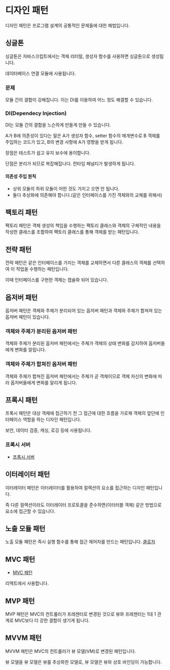 # 디자인 패턴

디자인 패턴은 프로그램 설계의 공통적인 문제들에 대한 해법입니다.

## 싱글톤

싱글톤은 자바스크립트에서는 객체 리터럴, 생성자 함수를 사용하면 싱글톤으로 생성됩니다.

데이터베이스 연결 모듈에 사용됩니다.

### 문제

모듈 간의 결합이 강해집니다. 이는 DI를 이용하여 어느 정도 해결할 수 있습니다.

### DI(Dependecy Injection)

DI는 모듈 간의 결합을 느슨하게 만들게 만들 수 있습니다.

A가 B에 의존성이 있다는 말은 A가 생성자 함수, setter 함수의 매개변수로 B 객체를 주입하는 코드가 있고, B의 변경 사항에 A가 영향을 받게 됩니다.

장점은 테스트가 쉽고 유지 보수에 용이합니다.

단점은 분리가 되므로 복잡해집니다. 런타임 페널티가 발생하게 됩니다.

#### 의존성 주입 원칙

- 상위 모듈의 하위 모듈이 어떤 것도 가지고 오면 안 됩니다.
- 둘다 추상화에 의존해야 합니다.(같은 인터페이스를 가진 객체와의 교체를 위해서)

## 팩토리 패턴

팩토리 패턴은 객체 생성의 책임을 수행하는 팩토리 클래스와 객체의 구체적인 내용을 작성한 클래스를 조합하여 팩토리 클래스를 통해 객체를 받는 패턴입니다.

## 전략 패턴

전략 패턴은 같은 인터페이스를 가지는 객체를 교체하면서 다른 클래스의 객체를 선택하여 이 작업을 수행하는 패턴입니다.

이때 인터페이스를 구현한 객체는 캡슐화 되어 있습니다.

## 옵저버 패턴

옵저버 패턴은 객체와 주체가 분리되어 있는 옵저버 패턴과 객체와 주체가 합쳐져 있는 옵저버 패턴이 있습니다.

### 객체와 주체가 분리된 옵저버 패턴

객체와 주체가 분리된 옵저버 패턴에서는 주체가 객체의 상태 변화를 감지하여 옵저버들에게 변화를 알립니다.

### 객체와 주체가 합쳐진 옵저버 패턴

객체와 주체가 합쳐진 옵저버 패턴에서는 주체가 곧 객체이므로 객체 자신의 변화에 따라 옵저버들에게 변화를 알리게 됩니다.

## 프록시 패턴

프록시 패턴은 대상 객체에 접근하기 전 그 접근에 대한 흐름을 가로채 객체의 앞단에 인터페이스 역할을 하는 디자인 패턴입니다.

보안, 데이터 검증, 캐싱, 로깅 등에 사용됩니다.

### 프록시 서버

- [프록시 서버](<../인프라/프록시 서버.md>)

## 이터레이터 패턴

이터레이터 패턴은 이터레이터를 활용하여 컬렉션의 요소를 접근하는 디자인 패턴입니다.

즉 다른 컬렉션이라도 이터레이터 프로토콜을 준수하면(이터러블 객체) 같은 방법으로 요소에 접근할 수 있습니다.

## 노출 모듈 패턴

노출 모듈 패턴은 즉시 실행 함수를 통해 접근 제어자를 만드는 패턴입니다. [클로저](../JavaScript/클로저.md)

## MVC 패턴

- [MVC 패턴](MVC패턴.md)

리엑트에서 사용합니다.

## MVP 패턴

MVP 패턴은 MVC의 컨트롤러가 프레젠터로 변경된 것으로 뷰와 프레젠터는 1대 1 관계로 MVC보다 더 강한 결합이 생기게 됩니다.

## MVVM 패턴

MVVM 패턴은 MVC의 컨트롤러가 뷰 모델(VM)로 변경된 패턴입니다.

뷰 모델을 뷰 모델은 뷰를 추상화한 모델로, 뷰 모델은 뷰와 상호 바인딩이 가능합니다.
